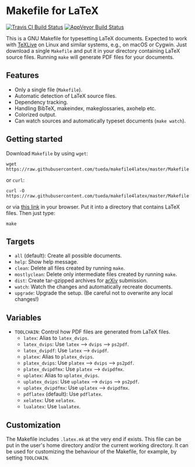 Makefile for LaTeX
==================

[![Travis CI Build Status](https://travis-ci.org/tueda/makefile4latex.svg?branch=master)](https://travis-ci.org/tueda/makefile4latex)
[![AppVeyor Build Status](https://ci.appveyor.com/api/projects/status/fy41hbf7eijhyvx3/branch/master?svg=true)](https://ci.appveyor.com/project/tueda/makefile4latex)

This is a GNU Makefile for typesetting LaTeX documents. Expected to work with
[TeXLive](https://www.tug.org/texlive/) on Linux and similar systems, e.g., on
macOS or Cygwin. Just download a single `Makefile` and put it in your directory
containing LaTeX source files. Running `make` will generate PDF files for your
documents.

Features
--------

- Only a single file (`Makefile`).
- Automatic detection of LaTeX source files.
- Dependency tracking.
- Handling BibTeX, makeindex, makeglossaries, axohelp etc.
- Colorized output.
- Can watch sources and automatically typeset documents (`make watch`).

Getting started
---------------

Download `Makefile` by using `wget`:
```shell
wget https://raw.githubusercontent.com/tueda/makefile4latex/master/Makefile
```
or `curl`:
```shell
curl -O https://raw.githubusercontent.com/tueda/makefile4latex/master/Makefile
```
or via [this link](https://raw.githubusercontent.com/tueda/makefile4latex/master/Makefile) in your browser.
Put it into a directory that contains LaTeX files. Then just type:
```shell
make
```

Targets
-------

- `all` (default):
  Create all possible documents.
- `help`:
  Show help message.
- `clean`:
  Delete all files created by running `make`.
- `mostlyclean`:
  Delete only intermediate files created by running `make`.
- `dist`:
  Create tar-gzipped archives for [arXiv](https://arxiv.org/) submission.
- `watch`:
  Watch the changes and automatically recreate documents.
- `upgrade`:
  Upgrade the setup. (Be careful not to overwrite any local changes!)

Variables
---------

- `TOOLCHAIN`:
  Control how PDF files are generated from LaTeX files.
    - `latex`:
      Alias to `latex_dvips`.
    - `latex_dvips`:
      Use `latex` --> `dvips` --> `ps2pdf`.
    - `latex_dvipdf`:
      Use `latex` --> `dvipdf`.
    - `platex`:
      Alias to `platex_dvips`.
    - `platex_dvips`:
      Use `platex` --> `dvips` --> `ps2pdf`.
    - `platex_dvipdfmx`:
      Use `platex` --> `dvipdfmx`.
    - `uplatex`:
      Alias to `uplatex_dvips`.
    - `uplatex_dvips`:
      Use `uplatex` --> `dvips` --> `ps2pdf`.
    - `uplatex_dvipdfmx`:
      Use `uplatex` --> `dvipdfmx`.
    - `pdflatex` (default):
      Use `pdflatex`.
    - `xelatex`:
      Use `xelatex`.
    - `lualatex`:
      Use `lualatex`.

Customization
-------------

The Makefile includes `.latex.mk` at the very end if exists. This file can be
put in the user's home directory and/or the current working directory.
It can be used for customizing the behaviour of the Makefile, for example,
by setting `TOOLCHAIN`.
